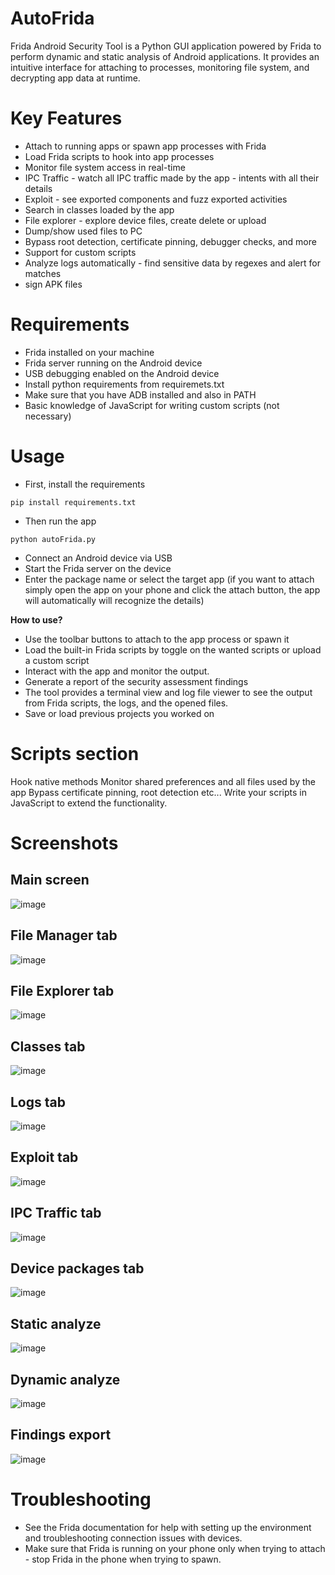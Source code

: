 # AutoFrida
Frida Android Security Tool is a Python GUI application powered by Frida to perform dynamic and static analysis of Android applications.
It provides an intuitive interface for attaching to processes, monitoring file system, and decrypting app data at runtime. 

# Key Features
  * Attach to running apps or spawn app processes with Frida
  * Load Frida scripts to hook into app processes
  * Monitor file system access in real-time
  * IPC Traffic - watch all IPC traffic made by the app - intents with all their details
  * Exploit - see exported components and fuzz exported activities
  * Search in classes loaded by the app
  * File explorer -  explore device files, create delete or upload
  * Dump/show used files to PC
  * Bypass root detection, certificate pinning, debugger checks, and more
  * Support for custom scripts
  * Analyze logs automatically - find sensitive data by regexes and alert for matches
  * sign APK files
  
  
# Requirements
  - Frida installed on your machine
  - Frida server running on the Android device
  - USB debugging enabled on the Android device
  - Install python requirements from requiremets.txt
  - Make sure that you have ADB installed and also in PATH
  - Basic knowledge of JavaScript for writing custom scripts (not necessary)


# Usage
  - First, install the requirements
```
pip install requirements.txt
```
 - Then run the app 
```
python autoFrida.py
```
  - Connect an Android device via USB
  - Start the Frida server on the device
  - Enter the package name or select the target app (if you want to attach simply open the app on your phone and click the attach button, the app will automatically will recognize the details)

**How to use?**
  - Use the toolbar buttons to attach to the app process or spawn it
  - Load the built-in Frida scripts by toggle on the wanted scripts or upload a custom script
  - Interact with the app and monitor the output.
  - Generate a report of the security assessment findings
  - The tool provides a terminal view and log file viewer to see the output from Frida scripts, the logs, and the opened files.
  - Save or load previous projects you worked on


# Scripts section
  Hook native methods
  Monitor shared preferences and all files used by the app
  Bypass certificate pinning, root detection etc...
  Write your scripts in JavaScript to extend the functionality.


# Screenshots
## Main screen
![image](https://github.com/n0S3curity/AutoFrida/assets/106635812/97c49cab-34c2-4835-9a31-1a8d7679e561)

## File Manager tab
![image](https://github.com/n0S3curity/AutoFrida/assets/106635812/e7c214aa-b5d6-4cc1-82de-f136b3a1e96a)

## File Explorer tab
![image](https://github.com/n0S3curity/AutoFrida/assets/106635812/6348650e-5ddb-4b38-9e7d-fcbebdd4e5a2)

## Classes tab
![image](https://github.com/n0S3curity/AutoFrida/assets/106635812/29dcec9f-fbd7-4533-91ca-7d67dcf444cf)

## Logs tab
![image](https://github.com/n0S3curity/AutoFrida/assets/106635812/6a02e3d9-4ae9-402a-8397-234e19f1e378)

## Exploit tab
![image](https://github.com/n0S3curity/AutoFrida/assets/106635812/5d453d52-127a-4c8c-94fc-35ac4c25e2e5)


## IPC Traffic tab
![image](https://github.com/n0S3curity/AutoFrida/assets/106635812/029da4fe-0766-4769-bad7-e55daab020dd)

## Device packages tab
![image](https://github.com/n0S3curity/AutoFrida/assets/106635812/e5c342eb-ebeb-4a7c-ba06-5972d4c3b0c4)

## Static analyze
![image](https://github.com/n0S3curity/AutoFrida/assets/106635812/224ccc82-2b56-43aa-afaa-7cc9a9c5bd5e)

## Dynamic analyze 
![image](https://github.com/n0S3curity/AutoFrida/assets/106635812/0edb2e58-e964-46fa-89f8-ecc197d1f2e1)

## Findings export 
![image](https://github.com/n0S3curity/AutoFrida/assets/106635812/ba1096cb-ccc8-4dd9-a4b6-0028a438aa6e)




# Troubleshooting
  - See the Frida documentation for help with setting up the environment and troubleshooting connection issues with devices.
  - Make sure that Frida is running on your phone only when trying to attach - stop Frida in the phone when trying to spawn.
